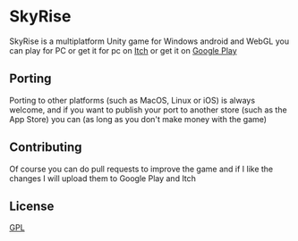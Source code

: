 # SkyRise

SkyRise is a multiplatform Unity game for Windows android and WebGL you can play for PC or get it for pc on [Itch](https://gempuro-games.itch.io/sky-rise) or get it on [Google Play](https://play.google.com/store/apps/details?id=com.GempuroGames.SkyRise)

## Porting
Porting to other platforms (such as MacOS, Linux or iOS) is always welcome, and if you want to publish your port to another store (such as the App Store) you can (as long as you don't make money with the game)

## Contributing
Of course you can do pull requests to improve the game and if I like the changes I will upload them to Google Play and Itch

## License
[GPL](https://www.gnu.org/licenses/licenses.es.html)